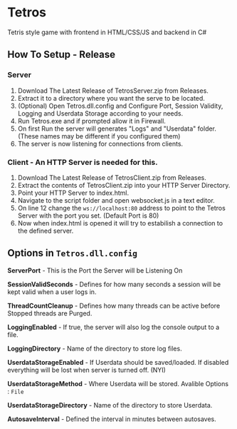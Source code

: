 # Tetros
 
Tetris style game with frontend in HTML/CSS/JS and backend in C#

## How To Setup - Release
### Server
1. Download The Latest Release of TetrosServer.zip from Releases.
2. Extract it to a directory where you want the serve to be located.
3. (Optional) Open Tetros.dll.config and Configure Port, Session Validity, Logging and Userdata Storage according to your needs.
4. Run Tetros.exe and if prompted allow it in Firewall.
5. On first Run the server will generates "Logs" and "Userdata" folder. (These names may be different if you configured them)
6. The server is now listening for connections from clients.

### Client - An HTTP Server is needed for this.
1. Download The Latest Release of TetrosClient.zip from Releases.
2. Extract the contents of TetrosClient.zip into your HTTP Server Directory.
3. Point your HTTP Server to index.html.
4. Navigate to the script folder and open websocket.js in a text editor.
5. On line 12 change the ``` ws://localhost:80 ``` address to point to the Tetros Server with the port you set. (Default Port is 80)
6. Now when index.html is opened it will try to estabilish a connection to the defined server.

## Options in ```Tetros.dll.config```
**ServerPort** - This is the Port the Server will be Listening On

**SessionValidSeconds** - Defines for how many seconds a session will be kept valid when a user logs in.

**ThreadCountCleanup** - Defines how many threads can be active before Stopped threads are Purged.

**LoggingEnabled** - If true, the server will also log the console output to a file.

**LoggingDirectory** - Name of the directory to store log files.

**UserdataStorageEnabled** - If Userdata should be saved/loaded. If disabled everything will be lost when server is turned off. (NYI)

**UserdataStorageMethod** - Where Userdata will be stored. Avalible Options : ```File```

**UserdataStorageDirectory** - Name of the directory to store Userdata.

**AutosaveInterval** - Defined the interval in minutes between autosaves.
